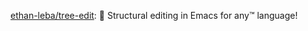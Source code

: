 


[ethan-leba/tree-edit](https://github.com/ethan-leba/tree-edit): 🌲 Structural editing in Emacs for any™ language!






